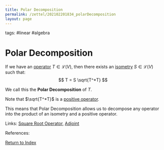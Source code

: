 ```yaml
---
title: Polar Decomposition
permalink: /zettel/202102201834_polarDecomposition
layout: page
---
```

tags: #linear #algebra

# Polar Decomposition

If we have an [operator](202102082104_operatorDefinition) $T \in \mathcal{L}(V)$, then there exists an
[isometry](202102201248_isometryDefinition) $S \in \mathcal{L}(V)$ such that:
$$
T = S \sqrt{T^*T}
$$

We call this the **Polar Decomposition** of $T$. 

Note that $\sqrt{T^*T}$ is a [positive operator](202102201207_positiveOperatorDefinition).

This means that Polar Decomposition allows us to decompose any operator into the product of an 
isometry and a positive operator.

Links: [Square Root Operator](202102201216_squareRootOperator), [Adjoint](202102161843_adjointDefinition)

References: 

[Return to Index](index)